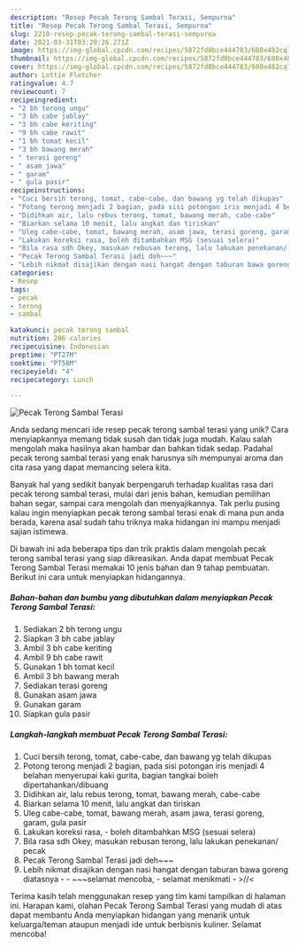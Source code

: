 ```yaml
---
description: "Resep Pecak Terong Sambal Terasi, Sempurna"
title: "Resep Pecak Terong Sambal Terasi, Sempurna"
slug: 2210-resep-pecak-terong-sambal-terasi-sempurna
date: 2021-03-31T03:29:26.271Z
image: https://img-global.cpcdn.com/recipes/5872fd8bce444783/680x482cq70/pecak-terong-sambal-terasi-foto-resep-utama.jpg
thumbnail: https://img-global.cpcdn.com/recipes/5872fd8bce444783/680x482cq70/pecak-terong-sambal-terasi-foto-resep-utama.jpg
cover: https://img-global.cpcdn.com/recipes/5872fd8bce444783/680x482cq70/pecak-terong-sambal-terasi-foto-resep-utama.jpg
author: Lottie Fletcher
ratingvalue: 4.7
reviewcount: 7
recipeingredient:
- "2 bh terong ungu"
- "3 bh cabe jablay"
- "3 bh cabe keriting"
- "9 bh cabe rawit"
- "1 bh tomat kecil"
- "3 bh bawang merah"
- " terasi goreng"
- " asam jawa"
- " garam"
- " gula pasir"
recipeinstructions:
- "Cuci bersih terong, tomat, cabe-cabe, dan bawang yg telah dikupas"
- "Potong terong menjadi 2 bagian, pada sisi potongan iris menjadi 4 belahan menyerupai kaki gurita, bagian tangkai boleh dipertahankan/dibuang"
- "Didihkan air, lalu rebus terong, tomat, bawang merah, cabe-cabe"
- "Biarkan selama 10 menit, lalu angkat dan tiriskan"
- "Uleg cabe-cabe, tomat, bawang merah, asam jawa, terasi goreng, garam, gula pasir"
- "Lakukan koreksi rasa, boleh ditambahkan MSG (sesuai selera)"
- "Bila rasa sdh Okey, masukan rebusan terong, lalu lakukan penekanan/ pecak"
- "Pecak Terong Sambal Terasi jadi deh~~~"
- "Lebih nikmat disajikan dengan nasi hangat dengan taburan bawa goreng diatasnya  ~~~selamat mencoba,  selamat menikmati  &gt;//&lt;"
categories:
- Resep
tags:
- pecak
- terong
- sambal

katakunci: pecak terong sambal 
nutrition: 206 calories
recipecuisine: Indonesian
preptime: "PT27M"
cooktime: "PT58M"
recipeyield: "4"
recipecategory: Lunch

---
```



![Pecak Terong Sambal Terasi](https://img-global.cpcdn.com/recipes/5872fd8bce444783/680x482cq70/pecak-terong-sambal-terasi-foto-resep-utama.jpg)

Anda sedang mencari ide resep pecak terong sambal terasi yang unik? Cara menyiapkannya memang tidak susah dan tidak juga mudah. Kalau salah mengolah maka hasilnya akan hambar dan bahkan tidak sedap. Padahal pecak terong sambal terasi yang enak harusnya sih mempunyai aroma dan cita rasa yang dapat memancing selera kita.

Banyak hal yang sedikit banyak berpengaruh terhadap kualitas rasa dari pecak terong sambal terasi, mulai dari jenis bahan, kemudian pemilihan bahan segar, sampai cara mengolah dan menyajikannya. Tak perlu pusing kalau ingin menyiapkan pecak terong sambal terasi enak di mana pun anda berada, karena asal sudah tahu triknya maka hidangan ini mampu menjadi sajian istimewa.




Di bawah ini ada beberapa tips dan trik praktis dalam mengolah pecak terong sambal terasi yang siap dikreasikan. Anda dapat membuat Pecak Terong Sambal Terasi memakai 10 jenis bahan dan 9 tahap pembuatan. Berikut ini cara untuk menyiapkan hidangannya.

<!--inarticleads1-->

##### Bahan-bahan dan bumbu yang dibutuhkan dalam menyiapkan Pecak Terong Sambal Terasi:

1. Sediakan 2 bh terong ungu
1. Siapkan 3 bh cabe jablay
1. Ambil 3 bh cabe keriting
1. Ambil 9 bh cabe rawit
1. Gunakan 1 bh tomat kecil
1. Ambil 3 bh bawang merah
1. Sediakan  terasi goreng
1. Gunakan  asam jawa
1. Gunakan  garam
1. Siapkan  gula pasir




<!--inarticleads2-->

##### Langkah-langkah membuat Pecak Terong Sambal Terasi:

1. Cuci bersih terong, tomat, cabe-cabe, dan bawang yg telah dikupas
1. Potong terong menjadi 2 bagian, pada sisi potongan iris menjadi 4 belahan menyerupai kaki gurita, bagian tangkai boleh dipertahankan/dibuang
1. Didihkan air, lalu rebus terong, tomat, bawang merah, cabe-cabe
1. Biarkan selama 10 menit, lalu angkat dan tiriskan
1. Uleg cabe-cabe, tomat, bawang merah, asam jawa, terasi goreng, garam, gula pasir
1. Lakukan koreksi rasa, - boleh ditambahkan MSG (sesuai selera)
1. Bila rasa sdh Okey, masukan rebusan terong, lalu lakukan penekanan/ pecak
1. Pecak Terong Sambal Terasi jadi deh~~~
1. Lebih nikmat disajikan dengan nasi hangat dengan taburan bawa goreng diatasnya -  - ~~~selamat mencoba,  - selamat menikmati  - &gt;//&lt;




Terima kasih telah menggunakan resep yang tim kami tampilkan di halaman ini. Harapan kami, olahan Pecak Terong Sambal Terasi yang mudah di atas dapat membantu Anda menyiapkan hidangan yang menarik untuk keluarga/teman ataupun menjadi ide untuk berbisnis kuliner. Selamat mencoba!
